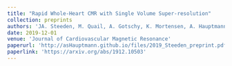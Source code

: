 ```yaml
---
title: "Rapid Whole-Heart CMR with Single Volume Super-resolution"
collection: preprints
authors: 'JA. Steeden, M. Quail, A. Gotschy, K. Mortensen, A. Hauptmann, S. Arridge, R. Jones, and V. Muthurangu'
date: 2019-12-01
venue: 'Journal of Cardiovascular Magnetic Resonance'
paperurl: 'http://asHauptmann.github.io/files/2019_Steeden_preprint.pdf'
paperlink: 'https://arxiv.org/abs/1912.10503'
---
```

